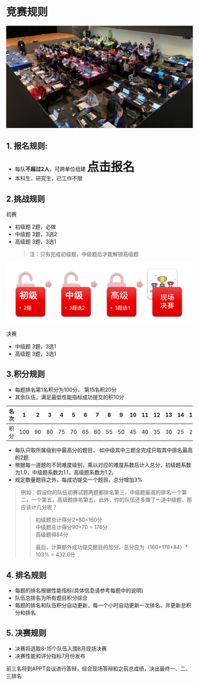# 竞赛规则
![](./images/cover.jpg)

## **1. 报名规则**: 
+ 每队**不超过2人**，可跨单位组建
<a href="https://xupsh.github.io/ccc2021/upload.html"><font size="6" ><strong>点击报名</strong></font></a>
+ 本科生，研究生，已工作不限  
  
## **2.挑战规则**
初赛
+ 初级题 2题，必做
+ 中级题 3题，3选2
+ 高级题 3题，3选1
  >注：只有完成初级题，中级题后才能解锁高级题

![](./images/feature_1.png)
  
决赛

+ 中级题 3题，3选1
+ 高级题 3题，3选1

## **3.积分规则**
+ 每题排名第1名积分为100分， 第15名积20分
+ 其余队伍，满足最低性能指标成功提交的积10分

| 名次 | 1 | 2 | 3 | 4 | 5 |6 | 7 | 8 | 9 | 10 | 11 | 12 | 13 | 14 | 15 | 提交 |
|:---:|:--:|:--:|:--:|:--:|:--:|:--:|:--:|:--:|:--:|:--:|:--:|:--:|:--:|:--:|:--:|:--:|
| 积分 | 100 | 90 | 80 | 75 | 70 | 65 | 60 | 55 | 50 | 45 | 40 | 35 | 30 | 25 | 20 | 10 |

+ 每队只取所属级别中最高分的题目， 如中级其中三题全完成只取其中排名最高的2题
+ 根据每一道题的不同难度级别，乘以对应的难度系数后计入总分，初级题系数为1.0，中级题系数为1.1，高级题系数为1.2。
+ 规定数量题目之外，每成功提交一个题目，总分增加3%

> 例如：假设你的队伍初赛试题两题都排名第三，中级题最高的排名一个第二，一个第五，高级题排名第五，此外，你的队伍还多做了一道中级题，那应该计几分呢？
> > 初级题总计得分2*80=160分  
> > 中级题总计得分90+70 = 176分  
> > 高级题得84分  
> >
> > 最后，计算额外成功提交题目的加分，总分应为（160+176+84）\* 103% = 432.6分


## **4. 排名规则**
+ 每题的排名根据性能指标(具体信息请参考每题中的说明)
+ 队伍总排名为所有题目积分综合
+ 每题的排名和队伍积分自动更新，每一个小时自动更新一次排名，并更新总积分和排名

## **5. 决赛规则**  

+ 决赛将选取8-15个队伍入围8月现场决赛
+ 决赛性能和评分指标7月份发布    

前三名将到APPT会议进行答辩，综合现场答辩和之前总成绩，决出最终一、二、三排名

 

